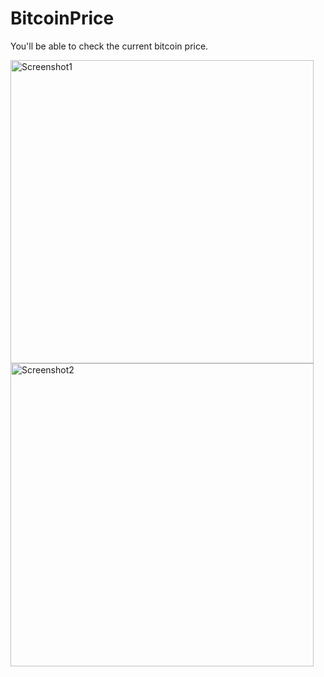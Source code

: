 # BitcoinPrice
You'll be able to check the current bitcoin price.

<img width="485" alt="Screenshot1" src="https://user-images.githubusercontent.com/63911055/101418628-4deb1500-38ff-11eb-8e20-4134d27ab808.png">
<img width="485" alt="Screenshot2" src="https://user-images.githubusercontent.com/63911055/101418638-517e9c00-38ff-11eb-9c10-3704de23ea8e.png">
